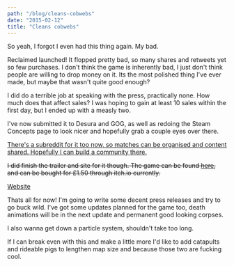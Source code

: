 ```yaml
---
path: "/blog/cleans-cobwebs"
date: "2015-02-12"
title: "Cleans cobwebs"
---
```

So yeah, I forgot I even had this thing again. My bad.

Reclaimed launched! It flopped pretty bad, so many shares and retweets yet so few purchases. I don't think the game is inherently bad, I just don't think people are willing to drop money on it. Its the most polished thing I've ever made, but maybe that wasn't quite good enough?

I did do a terrible job at speaking with the press, practically none. How much does that affect sales? I was hoping to gain at least 10 sales within the first day, but I ended up with a measly two.

I've now submitted it to Desura and GOG, as well as redoing the Steam Concepts page to look nicer and hopefully grab a couple eyes over there.

[There's a subreddit for it too now, so matches can be organised and content shared. Hopefully I can build a community there.](http://www.reddit.com/r/capturethelog/)

~~I did finish the trailer and site for it though. The game can be found [here](https://malicoxon.co.uk/reclaimed/), and can be bought for £1.50 through itch.io currently.~~

[Website](https://malicoxon.co.uk/reclaimed/)

Thats all for now! I'm going to write some decent press releases and try to go buck wild. I've got some updates planned for the game too, death animations will be in the next update and permanent good looking corpses. 

I also wanna get down a particle system, shouldn't take too long.

If I can break even with this and make a little more I'd like to add catapults and rideable pigs to lengthen map size and because those two are fucking cool.

